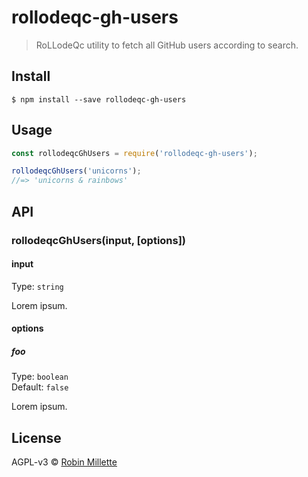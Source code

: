 # rollodeqc-gh-users
> RoLLodeQc utility to fetch all GitHub users according to search.

## Install
```
$ npm install --save rollodeqc-gh-users
```

## Usage
```js
const rollodeqcGhUsers = require('rollodeqc-gh-users');

rollodeqcGhUsers('unicorns');
//=> 'unicorns & rainbows'
```

## API
### rollodeqcGhUsers(input, [options])
#### input
Type: `string`

Lorem ipsum.

#### options
##### foo
Type: `boolean`<br>
Default: `false`

Lorem ipsum.


## License
AGPL-v3 © [Robin Millette](http://robin.millette.info)
